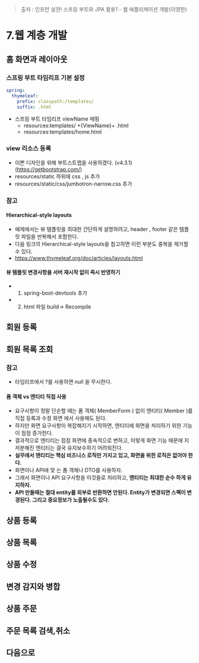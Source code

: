 > 출처 : 인프런  실전! 스프링 부트와 JPA 활용1 - 웹 애플리케이션 개발(이영한)

# 7.웹 계층 개발
## 홈 화면과 레이아웃
### 스프링 부트 타임리프 기본 설정
```yaml
spring:
  thymeleaf:
    prefix: classpath:/templates/
    suffix: .html
```
- 스프링 부트 타임리프 viewName 매핑
  * resources:templates/ +{ViewName}+ .html 
  * resources:templates/home.html

### view 리소스 등록
- 이쁜 디자인을 위해 부트스트랩을 사용하겠다. (v4.3.1) (https://getbootstrap.com/)
- resources/static 하위에 css , js 추가 
- resources/static/css/jumbotron-narrow.css 추가

### 참고
#### Hierarchical-style layouts
- 예제에서는 뷰 템플릿을 최대한 간단하게 설명하려고, header , footer 같은 템플릿 파일을 반복해서 포함한다. 
- 다음 링크의 Hierarchical-style layouts을 참고하면 이런 부분도 중복을 제거할 수 있다.
- https://www.thymeleaf.org/doc/articles/layouts.html

#### 뷰 템플릿 변경사항을 서버 재시작 없이 즉시 반영하기
- 1. spring-boot-devtools 추가
- 2. html 파일 build-> Recompile

## 회원 등록
## 회원 목록 조회
###  참고
- 타임리프에서 ?를 사용하면 null 을 무시한다.

#### 폼 객체 vs 엔티티 직접 사용
- 요구사항이 정말 단순할 때는 폼 객체( MemberForm ) 없이 엔티티( Member )를 직접 등록과 수정 화면 에서 사용해도 된다. 
- 하지만 화면 요구사항이 복잡해지기 시작하면, 엔티티에 화면을 처리하기 위한 기능이 점점 증가한다. 
- 결과적으로 엔티티는 점점 화면에 종속적으로 변하고, 이렇게 화면 기능 때문에 지저분해진 엔티티는 결국 유지보수하기 어려워진다.
- **실무에서 엔티티는 핵심 비즈니스 로직만 가지고 있고, 화면을 위한 로직은 없어야 한다.**
- 화면이나 API에 맞 는 폼 객체나 DTO를 사용하자.
- 그래서 화면이나 API 요구사항을 이것들로 처리하고, **엔티티는 최대한 순수 하게 유지하자.**
- **API 만들때는 절대 entity를 외부로 반환하면 안된다. Entity가 변경되면 스펙이 변경된다. 그리고 중요정보가 노출될수도 있다.**

## 상품 등록
## 상품 목록
## 상품 수정
## 변경 감지와 병합
## 상품 주문
## 주문 목록 검색,취소
## 다음으로
